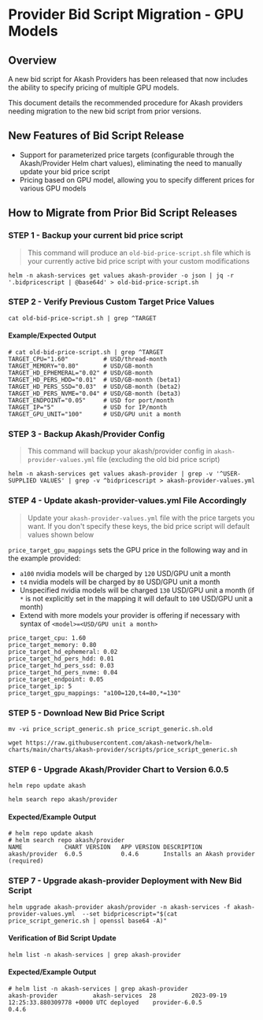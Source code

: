 # Provider Bid Script Migration - GPU Models

## Overview

A new bid script for Akash Providers has been released that now includes the ability to specify pricing of multiple GPU models.

This document details the recommended procedure for Akash providers needing migration to the new bid script from prior versions.

## New Features of Bid Script Release

* Support for parameterized price targets (configurable through the Akash/Provider Helm chart values), eliminating the need to manually update your bid price script
* Pricing based on GPU model, allowing you to specify different prices for various GPU models

## How to Migrate from Prior Bid Script Releases

### STEP 1 -  Backup your current bid price script

> This command will produce an `old-bid-price-script.sh` file which is your currently active bid price script with your custom modifications

```
helm -n akash-services get values akash-provider -o json | jq -r '.bidpricescript | @base64d' > old-bid-price-script.sh
```

### STEP 2 - Verify Previous Custom Target Price Values

```
cat old-bid-price-script.sh | grep ^TARGET
```

#### Example/Expected Output

```
# cat old-bid-price-script.sh | grep ^TARGET
TARGET_CPU="1.60"          # USD/thread-month
TARGET_MEMORY="0.80"       # USD/GB-month
TARGET_HD_EPHEMERAL="0.02" # USD/GB-month
TARGET_HD_PERS_HDD="0.01"  # USD/GB-month (beta1)
TARGET_HD_PERS_SSD="0.03"  # USD/GB-month (beta2)
TARGET_HD_PERS_NVME="0.04" # USD/GB-month (beta3)
TARGET_ENDPOINT="0.05"     # USD for port/month
TARGET_IP="5"              # USD for IP/month
TARGET_GPU_UNIT="100"      # USD/GPU unit a month
```

### STEP 3 - Backup Akash/Provider Config

> This command will backup your akash/provider config in `akash-provider-values.yml` file (excluding the old bid price script)

```
helm -n akash-services get values akash-provider | grep -v '^USER-SUPPLIED VALUES' | grep -v ^bidpricescript > akash-provider-values.yml
```

### STEP 4 - Update akash-provider-values.yml File Accordingly

> Update your `akash-provider-values.yml` file with the price targets you want. If you don't specify these keys, the bid price script will default values shown below

`price_target_gpu_mappings` sets the GPU price in the following way and in the example provided:

* `a100` nvidia models will be charged by `120` USD/GPU unit a month
* `t4` nvidia models will be charged by `80` USD/GPU unit a month
* Unspecified nvidia models will be charged `130` USD/GPU unit a month (if `*` is not explicitly set in the mapping it will default to `100` USD/GPU unit a month)
* Extend with more models your provider is offering if necessary with syntax of `<model>=<USD/GPU unit a month>`

```
price_target_cpu: 1.60
price_target_memory: 0.80
price_target_hd_ephemeral: 0.02
price_target_hd_pers_hdd: 0.01
price_target_hd_pers_ssd: 0.03
price_target_hd_pers_nvme: 0.04
price_target_endpoint: 0.05
price_target_ip: 5
price_target_gpu_mappings: "a100=120,t4=80,*=130"
```

### STEP 5 - Download New Bid Price Script

```
mv -vi price_script_generic.sh price_script_generic.sh.old

wget https://raw.githubusercontent.com/akash-network/helm-charts/main/charts/akash-provider/scripts/price_script_generic.sh
```

### STEP 6 - Upgrade Akash/Provider Chart to Version 6.0.5

```
helm repo update akash

helm search repo akash/provider
```

#### Expected/Example Output

```
# helm repo update akash
# helm search repo akash/provider
NAME          	CHART VERSION	APP VERSION	DESCRIPTION                          
akash/provider	6.0.5        	0.4.6      	Installs an Akash provider (required)
```

### STEP 7 - Upgrade akash-provider Deployment with New Bid Script

```
helm upgrade akash-provider akash/provider -n akash-services -f akash-provider-values.yml  --set bidpricescript="$(cat price_script_generic.sh | openssl base64 -A)"
```

#### Verification of Bid Script Update

```
helm list -n akash-services | grep akash-provider
```

#### Expected/Example Output

```
# helm list -n akash-services | grep akash-provider
akash-provider         	akash-services	28      	2023-09-19 12:25:33.880309778 +0000 UTC	deployed	provider-6.0.5                	0.4.6 
```
